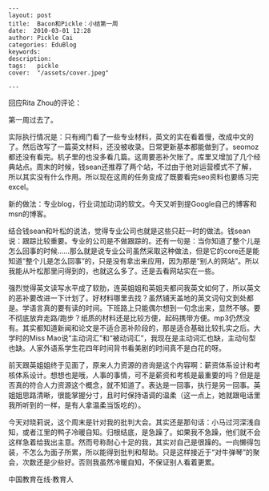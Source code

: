 
    ---
    layout: post  
    title:  Bacon和Pickle：小结第一周  
    date:  2010-03-01 12:28  
    author: Pickle Cai  
    categories: EduBlog  
    keywords: 
    description:   
    tags:	pickle   
    cover:  "/assets/cover.jpeg"  

    ---  
    
回应Rita Zhou的评论：



 



第一周过去了。



实际执行情况是：只有阀门看了一些专业材料，英文的实在看着慢，改成中文的了。然后改写了一篇英文材料，还没被收录。日常更新基本都能做到了。seomoz都还没有看完。机子里的也没多看几篇。这周要恶补欠账了。库里又增加了几个经典站点。周末的时候，钱sean还推荐了两个站，不过由于他对运营模式不了解，所以其实没有什么作用。所以现在这周的任务变成了既要看完seo资料也要练习完excel。



新的做法：专业blog，行业词加动词的软文。今天又听到提Google自己的博客和msn的博客。



结合钱sean和叶松的说法，觉得专业公司也就是这些只赶一时的做法。钱sean说：跟踪比较重要。专业的公司是不做跟踪的。还有一句是：当你知道了整个儿是怎么回事的时候……那么就是说专业公司虽然采取这种做法，但是它的core还是能知道“整个儿是怎么回事”的，只是没有拿出来应用，因为那是“别人的网站”。所以我能从叶松那里问得到的，也就这么多了。还是去看网站实在一些。



 



强烈觉得英文读写水平成了软肋，连英姐姐和英姐夫都问我英文如何了，所以英文的恶补要改进一下计划了。好材料哪里去找？虽然铺天盖地的英文词句文到处都是。学语言真的要有读的时间。下班路上只能偶尔想到一句念出来，显然不够。要不彻底放弃走路/跑步？纸质的材料还是比较方便，起码携带方便。mp3仍然没有。其实都知道新闻和论文是不适合恶补阶段的，那是适合基础比较扎实之后。大学时的Miss Mao说“主动词汇”和“被动词汇”，我现在是主动词汇也缺，主动句型也缺。人家外语系学生花四年时间背书看美剧的时间真不是白花的呀。



 



前天跟英姐姐终于见面了，原来人力资源的咨询是这个内容啊：薪资体系设计和考核体系设计。想想也是哦，人事的事情，可不是薪资和考核是最重要的吗？但是是否真的符合人力资源这个概念，就不知道了。表达是一回事，执行是另一回事。英姐姐思路清晰，很能掌握分寸，且时时保持语调的温柔（这一点上，她就跟电话里我所听到的一样，是有人拿温柔当饭吃的）。



 



今天对晓莉说，这个周末是针对我的批判大会。其实还是那句话：小马过河深浅自知，或者江里的鸭子冷暖自知。归根结底，是急躁了。如果我不急躁，他们就不会这样急着给我出主意。然而号称耐心十足的我，其实对自己是很躁的。一向懒得包装，不怎么为面子所累，所以能得到批判和帮助。只是这样接近于“对牛弹琴”的聚会，次数还是少些好。否则我虽然冷暖自知，不保证别人看着更累。



		    
 中国教育在线·教育人

